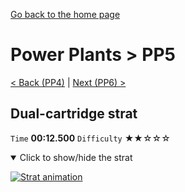 [Go back to the home page](https://github.com/Doublevil/scbspeedrun)

# Power Plants > PP5

[< Back (PP4)](https://github.com/Doublevil/scbspeedrun/blob/main/levels/pp/PP4.md) | [Next (PP6) >](https://github.com/Doublevil/scbspeedrun/blob/main/levels/pp/PP6.md)

## Dual-cartridge strat

`Time` **00:12.500** `Difficulty` ★★☆☆☆
<details open>
  <summary>Click to show/hide the strat</summary>

  [![Strat animation](https://github.com/Doublevil/scbspeedrun/blob/main/media/levels/pp/PP5_DualStrat.webp)](https://github.com/Doublevil/scbspeedrun/blob/main/media/levels/pp/PP5_DualStrat.mp4?raw=true)
</details>

